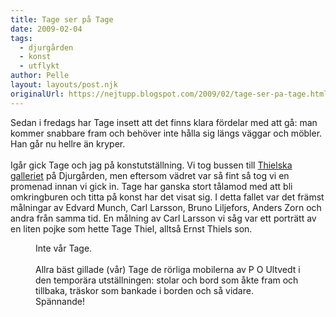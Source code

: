 ```yaml
---
title: Tage ser på Tage
date: 2009-02-04
tags: 
  - djurgården
  - konst
  - utflykt	
author: Pelle
layout: layouts/post.njk
originalUrl: https://nejtupp.blogspot.com/2009/02/tage-ser-pa-tage.html
---
```


Sedan i fredags har Tage insett att det finns klara fördelar med att gå: man kommer snabbare fram och behöver inte hålla sig längs väggar och möbler. Han går nu hellre än kryper.<br><br>Igår gick Tage och jag på konstutställning. Vi tog bussen till <a href="http://www.thielska-galleriet.se/">Thielska galleriet</a> på Djurgården, men eftersom vädret var så fint så tog vi en promenad innan vi gick in. Tage har ganska stort tålamod med att bli omkringburen och titta på konst har det visat sig. I detta fallet var det främst målningar av Edvard Munch, Carl Larsson, Bruno Liljefors, Anders Zorn och andra från samma tid. En målning av Carl Larsson vi såg var ett porträtt av en liten pojke som hette Tage Thiel, alltså Ernst Thiels son.

<figure>
	<img src="http://runeberg.org/clarsson/cl0044.jpg" alt border="0">
	<figcaption>Inte vår Tage.</span><br></div><br>Allra bäst gillade (vår) Tage de rörliga mobilerna av P O Ultvedt i den temporära utställningen: stolar och bord som åkte fram och tillbaka, träskor som bankade i borden och så vidare. Spännande!
